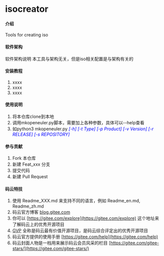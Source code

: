 # isocreator

#### 介绍
Tools for creating iso

#### 软件架构
软件架构说明
本工具与架构无关，但是iso相关配置是与架构有关的


#### 安装教程

1.  xxxx
2.  xxxx
3.  xxxx

#### 使用说明

1.  将本仓库clone到本地
2.  调用mkopeneuler.py脚本，需要加上各种参数，具体可以--help查看
3.  如python3 mkopeneuler.py <font color=#0000FF >_[-h] [-t Type] [-p Product] [-v Version] [-r RELEASE] [-s REPOSITORY]_</font>

#### 参与贡献

1.  Fork 本仓库
2.  新建 Feat_xxx 分支
3.  提交代码
4.  新建 Pull Request


#### 码云特技

1.  使用 Readme\_XXX.md 来支持不同的语言，例如 Readme\_en.md, Readme\_zh.md
2.  码云官方博客 [blog.gitee.com](https://blog.gitee.com)
3.  你可以 [https://gitee.com/explore](https://gitee.com/explore) 这个地址来了解码云上的优秀开源项目
4.  [GVP](https://gitee.com/gvp) 全称是码云最有价值开源项目，是码云综合评定出的优秀开源项目
5.  码云官方提供的使用手册 [https://gitee.com/help](https://gitee.com/help)
6.  码云封面人物是一档用来展示码云会员风采的栏目 [https://gitee.com/gitee-stars/](https://gitee.com/gitee-stars/)
